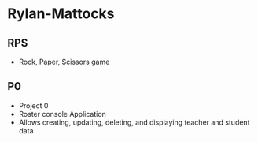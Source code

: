 
# Rylan-Mattocks

## RPS

- Rock, Paper, Scissors game

## P0

- Project 0
- Roster console Application
- Allows creating, updating, deleting, and displaying teacher and student data